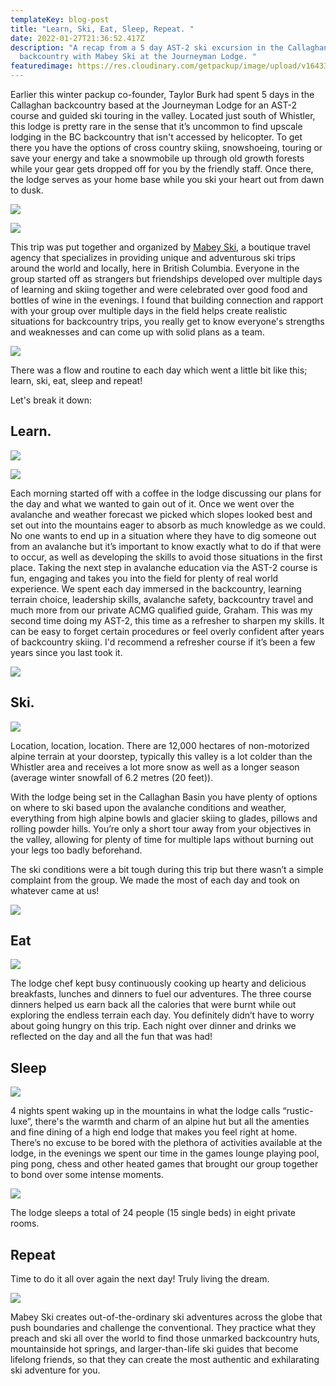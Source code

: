 ```yaml
---
templateKey: blog-post
title: "Learn, Ski, Eat, Sleep, Repeat. "
date: 2022-01-27T21:36:52.417Z
description: "A recap from a 5 day AST-2 ski excursion in the Callaghan Valley
  backcountry with Mabey Ski at the Journeyman Lodge. "
featuredimage: https://res.cloudinary.com/getpackup/image/upload/v1643319619/0F1A3417_aoez00.jpg
---
```

Earlier this winter packup co-founder, Taylor Burk had spent 5 days in the Callaghan backcountry based at the Journeyman Lodge for an AST-2 course and guided ski touring in the valley. Located just south of Whistler, this lodge is pretty rare in the sense that it’s uncommon to find upscale lodging in the BC backcountry that isn't accessed by helicopter. To get there you have the options of cross country skiing, snowshoeing, touring or save your energy and take a snowmobile up through old growth forests while your gear gets dropped off for you by the friendly staff. Once there, the lodge serves as your home base while you ski your heart out from dawn to dusk. 

![](https://res.cloudinary.com/getpackup/image/upload/v1643322503/0F1A2867-3_zsnr8v.jpg)

![](https://res.cloudinary.com/getpackup/image/upload/v1643323200/0F1A3179_soxlml.jpg)

This trip was put together and organized by [Mabey Ski](https://www.mabeyski.com/), a boutique travel agency that specializes in providing unique and adventurous ski trips around the world and locally, here in British Columbia. Everyone in the group started off as strangers but friendships developed over multiple days of learning and skiing together and were celebrated over good food and bottles of wine in the evenings. I found that building connection and rapport with your group over multiple days in the field helps create realistic situations for backcountry trips, you really get to know everyone's strengths and weaknesses and can come up with solid plans as a team. 

![](https://res.cloudinary.com/getpackup/image/upload/v1643319727/0F1A3997_s80qfh.jpg)

There was a flow and routine to each day which went a little bit like this; learn, ski, eat, sleep and repeat!

Let's break it down:

## **Learn.**

![](https://res.cloudinary.com/getpackup/image/upload/v1643322938/0F1A2473_aqokrt.jpg)

![](https://res.cloudinary.com/getpackup/image/upload/v1643320399/0F1A3104_anuwsz.jpg)

Each morning started off with a coffee in the lodge discussing our plans for the day and what we wanted to gain out of it. Once we went over the avalanche and weather forecast we picked which slopes looked best and set out into the mountains eager to absorb as much knowledge as we could. No one wants to end up in a situation where they have to dig someone out from an avalanche but it’s important to know exactly what to do if that were to occur, as well as developing the skills to avoid those situations in the first place. Taking the next step in avalanche education via the AST-2 course is fun, engaging and takes you into the field for plenty of real world experience. We spent each day immersed in the backcountry, learning terrain choice, leadership skills, avalanche safety, backcountry travel and much more from our private ACMG qualified guide, Graham. This was my second time doing my AST-2, this time as a refresher to sharpen my skills. It can be easy to forget certain procedures or feel overly confident after years of backcountry skiing. I'd recommend a refresher course if it’s been a few years since you last took it.

![](https://res.cloudinary.com/getpackup/image/upload/v1643320356/MabeyCallaghanBlog_agu3wk.jpg)

## **Ski.**

![](https://res.cloudinary.com/getpackup/image/upload/v1643320473/0F1A3400_f6f6hq.jpg)

Location, location, location. There are 12,000 hectares of non-motorized alpine terrain at your doorstep, typically this valley is a lot colder than the Whistler area and receives a lot more snow as well as a longer season (average winter snowfall of 6.2 metres (20 feet)). 

With the lodge being set in the Callaghan Basin you have plenty of options on where to ski based upon the avalanche conditions and weather, everything from high alpine bowls and glacier skiing to glades, pillows and rolling powder hills. You’re only a short tour away from your objectives in the valley, allowing for plenty of time for multiple laps without burning out your legs too badly beforehand.

The ski conditions were a bit tough during this trip but there wasn’t a simple complaint from the group. We made the most of each day and took on whatever came at us!

![](https://res.cloudinary.com/getpackup/image/upload/v1643320545/0F1A3117_imidhf.jpg)

## **Eat**

![](https://res.cloudinary.com/getpackup/image/upload/v1643320613/0F1A3970_fd8nmf.jpg)

The lodge chef kept busy continuously cooking up hearty and delicious breakfasts, lunches and dinners to fuel our adventures. The three course dinners helped us earn back all the calories that were burnt while out exploring the endless terrain each day. You definitely didn’t have to worry about going hungry on this trip. Each night over dinner and drinks we reflected on the day and all the fun that was had!

## **Sleep**

![](https://res.cloudinary.com/getpackup/image/upload/v1643320679/0F1A3689_f452l8.jpg)

4 nights spent waking up in the mountains in what the lodge calls “rustic-luxe”, there's the warmth and charm of an alpine hut but all the amenties and fine dining of a high end lodge that makes you feel right at home. There’s no excuse to be bored with the plethora of activities available at the lodge, in the evenings we spent our time in the games lounge playing pool, ping pong, chess and other heated games that brought our group together to bond over some intense moments. 

![](https://res.cloudinary.com/getpackup/image/upload/v1643320800/0F1A2786_oy5ze3.jpg)

The lodge sleeps a total of 24 people (15 single beds) in eight private rooms.

## **Repeat**

Time to do it all over again the next day! Truly living the dream.

![](https://res.cloudinary.com/getpackup/image/upload/v1643320916/0F1A3189_ag5nee.jpg)

Mabey Ski creates out-of-the-ordinary ski adventures across the globe that push boundaries and challenge the conventional. They practice what they preach and ski all over the world to find those unmarked backcountry huts, mountainside hot springs, and larger-than-life ski guides that become lifelong friends, so that they can create the most authentic and exhilarating ski adventure for you.